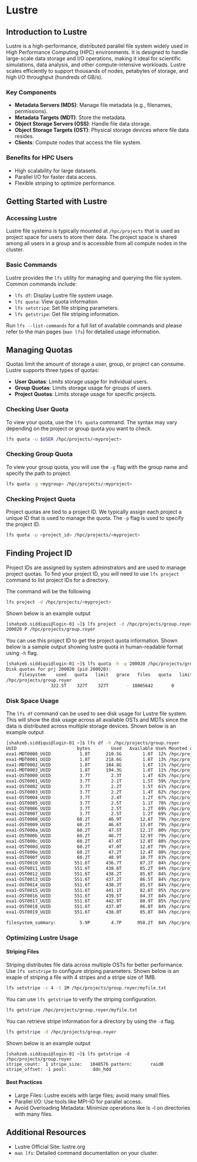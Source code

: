 # Lustre 

## Introduction to Lustre

Lustre is a high-performance, distributed parallel file system widely used in High Performance Computing (HPC) environments.
It is designed to handle large-scale data storage and I/O operations, making it ideal for scientific simulations, data analysis, 
and other compute-intensive workloads. Lustre scales efficiently to support thousands of nodes, petabytes of storage, 
and high I/O throughput (hundreds of GB/s).

### Key Components
- **Metadata Servers (MDS)**: Manage file metadata (e.g., filenames, permissions).
- **Metadata Targets (MDT)**: Store the metadata.
- **Object Storage Servers (OSS)**: Handle file data storage.
- **Object Storage Targets (OST)**: Physical storage devices where file data resides.
- **Clients**: Compute nodes that access the file system.

### Benefits for HPC Users
- High scalability for large datasets.
- Parallel I/O for faster data access.
- Flexible striping to optimize performance.

## Getting Started with Lustre

### Accessing Lustre

Lustre file systems is typically mounted at `/hpc/projects` that is used as project space for users to store their data. The project space 
is shared among all users in a group and is accessible from all compute nodes in the cluster.


### Basic Commands

Lustre provides the `lfs` utility for managing and querying the file system. Common commands include:

- `lfs df`: Display Lustre file system usage.
- `lfs quota`: View quota information
- `lfs setstripe`: Set file striping parameters.
- `lfs getstripe`: Get file striping information.

Run `lfs --list-commands` for a full list of available commands and please refer to the man pages (`man lfs`) for detailed 
usage information.

## Managing Quotas

Quotas limit the amount of storage a user, group, or project can consume. Lustre supports three types of quotas:

- **User Quotas**: Limits storage usage for individual users.
- **Group Quotas**: Limits storage usage for groups of users.
- **Project Quotas**: Limits storage usage for specific projects.

### Checking User Quota

To view your quota, use the `lfs quota` command. The syntax may vary depending on the project or group quota you want to check.

```bash
lfs quota -u $USER /hpc/projects/<myproject>
```

### Checking Group Quota

To view your group quota, you will use the `-g` flag with the group name and specify the path to project.

```bash
lfs quota -g <mygroup> /hpc/projects/<myproject>
```

### Checking Project Quota

Project quotas are tied to a project ID. We typically assign each project a unique ID that is used to manage the quota. The 
`-p` flag is used to specify the project ID. 

```bash
lfs quota -p <project_id> /hpc/projects/<myproject>
```

## Finding Project ID

Project IDs are assigned by system adminstrators and are used to manage project quotas. To find your project ID, you
will need to use `lfs project` command to list project IDs for a directory.

The command will be the following

```bash
lfs project -d /hpc/projects/<myproject>
```

Shown below is an example output

```bash
[shahzeb.siddiqui@login-01 ~]$ lfs project -d /hpc/projects/group.royer
200020 P /hpc/projects/group.royer
```

You can use this project ID to get the project quota information. Shown below is a sample output showing 
lustre quota in human-readable format using `-h` flag.

```bash
[shahzeb.siddiqui@login-01 ~]$ lfs quota -h -p 200020 /hpc/projects/group.royer
Disk quotas for prj 200020 (pid 200020):
     Filesystem    used   quota   limit   grace   files   quota   limit   grace
/hpc/projects/group.royer
                 322.5T    327T    327T       - 18005642       0       0       -
```

### Disk Space Usage

The `lfs df` command can be used to see disk usage for Lustre file system. This will show the disk usage across
all available OSTs and MDTs since the data is distributed across multiple storage devices. Shown below is an example output

```bash
[shahzeb.siddiqui@login-01 ~]$ lfs df -h /hpc/projects/group.royer
UUID                       bytes        Used   Available Use% Mounted on
exa1-MDT0000_UUID           1.8T      210.5G        1.6T  12% /hpc/projects/group.royer[MDT:0]
exa1-MDT0001_UUID           1.8T      218.6G        1.6T  13% /hpc/projects/group.royer[MDT:1]
exa1-MDT0002_UUID           1.8T      184.8G        1.6T  11% /hpc/projects/group.royer[MDT:2]
exa1-MDT0003_UUID           1.8T      194.3G        1.6T  11% /hpc/projects/group.royer[MDT:3]
exa1-OST0000_UUID           3.7T        2.3T        1.4T  63% /hpc/projects/group.royer[OST:0]
exa1-OST0001_UUID           3.7T        2.1T        1.5T  59% /hpc/projects/group.royer[OST:1]
exa1-OST0002_UUID           3.7T        2.2T        1.5T  61% /hpc/projects/group.royer[OST:2]
exa1-OST0003_UUID           3.7T        2.2T        1.4T  62% /hpc/projects/group.royer[OST:3]
exa1-OST0004_UUID           3.7T        2.4T        1.2T  67% /hpc/projects/group.royer[OST:4]
exa1-OST0005_UUID           3.7T        2.5T        1.1T  70% /hpc/projects/group.royer[OST:5]
exa1-OST0006_UUID           3.7T        2.5T        1.2T  69% /hpc/projects/group.royer[OST:6]
exa1-OST0007_UUID           3.7T        2.5T        1.2T  69% /hpc/projects/group.royer[OST:7]
exa1-OST0008_UUID          60.2T       46.9T       12.6T  79% /hpc/projects/group.royer[OST:8]
exa1-OST0009_UUID          60.2T       46.6T       13.0T  79% /hpc/projects/group.royer[OST:9]
exa1-OST000a_UUID          60.2T       47.5T       12.1T  80% /hpc/projects/group.royer[OST:10]
exa1-OST000b_UUID          60.2T       46.7T       12.9T  79% /hpc/projects/group.royer[OST:11]
exa1-OST000c_UUID          60.2T       47.6T       12.0T  80% /hpc/projects/group.royer[OST:12]
exa1-OST000d_UUID          60.2T       47.0T       12.6T  79% /hpc/projects/group.royer[OST:13]
exa1-OST000e_UUID          60.2T       47.2T       12.4T  80% /hpc/projects/group.royer[OST:14]
exa1-OST000f_UUID          60.2T       48.9T       10.7T  83% /hpc/projects/group.royer[OST:15]
exa1-OST0010_UUID         551.6T      436.7T       87.1T  84% /hpc/projects/group.royer[OST:16]
exa1-OST0011_UUID         551.6T      438.6T       85.2T  84% /hpc/projects/group.royer[OST:17]
exa1-OST0012_UUID         551.6T      438.2T       85.6T  84% /hpc/projects/group.royer[OST:18]
exa1-OST0013_UUID         551.6T      437.2T       86.5T  84% /hpc/projects/group.royer[OST:19]
exa1-OST0014_UUID         551.6T      438.3T       85.5T  84% /hpc/projects/group.royer[OST:20]
exa1-OST0015_UUID         551.6T      441.1T       82.6T  85% /hpc/projects/group.royer[OST:21]
exa1-OST0016_UUID         551.6T      439.5T       84.3T  84% /hpc/projects/group.royer[OST:22]
exa1-OST0017_UUID         551.6T      442.9T       80.9T  85% /hpc/projects/group.royer[OST:23]
exa1-OST0018_UUID         551.6T      437.8T       86.0T  84% /hpc/projects/group.royer[OST:24]
exa1-OST0019_UUID         551.6T      438.0T       85.8T  84% /hpc/projects/group.royer[OST:25]

filesystem_summary:         5.9P        4.7P      958.2T  84% /hpc/projects/group.royer
```

### Optimizing Lustre Usage

#### Striping Files
Striping distributes file data across multiple OSTs for better performance. Use `lfs setstripe` to configure striping parameters. 
Shown below is an exaple of striping a file with 4 stripes and a stripe size of 1MB.

```bash
lfs setstripe -c 4 -S 1M /hpc/projects/group.royer/myfile.txt
``` 

You can use `lfs getstripe` to verify the striping configuration.

```bash
lfs getstripe /hpc/projects/group.royer/myfile.txt
```

You can retrieve stripe information for a directory by using the `-d` flag.

```bash
lfs getstripe -d /hpc/projects/group.royer
```

Shown below is an example output

```console
[shahzeb.siddiqui@login-01 ~]$ lfs getstripe -d /hpc/projects/group.royer
stripe_count:  1 stripe_size:   1048576 pattern:       raid0 stripe_offset: -1 pool:          ddn_hdd
```

####  Best Practices

- Large Files: Lustre excels with large files; avoid many small files.
- Parallel I/O: Use tools like MPI-IO for parallel access.
- Avoid Overloading Metadata: Minimize operations like ls -l on directories with many files.

## Additional Resources

- Lustre Official Site: lustre.org
- `man lfs`: Detailed command documentation on your cluster.
